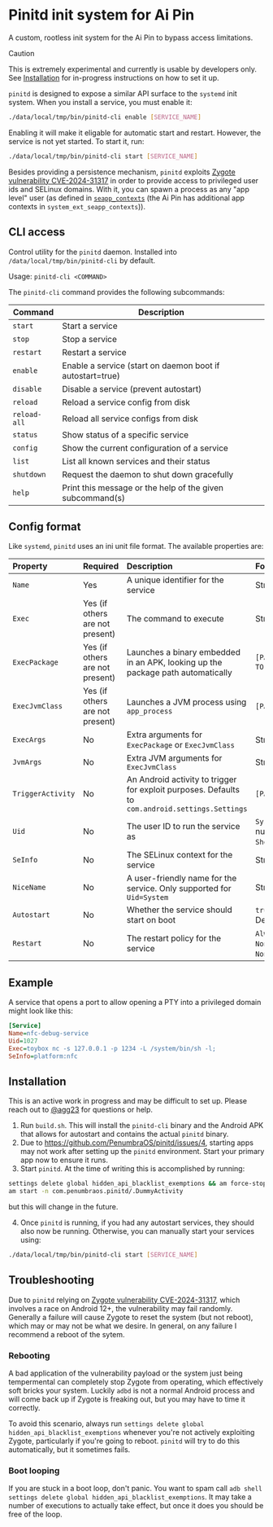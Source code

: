 # Pinitd init system for Ai Pin

A custom, rootless init system for the Ai Pin to bypass access limitations.

> [!CAUTION]
> This is extremely experimental and currently is usable by developers only. See [Installation](#installation) for in-progress instructions on how to set it up.

`pinitd` is designed to expose a similar API surface to the `systemd` init system. When you install a service, you must enable it:

```bash
./data/local/tmp/bin/pinitd-cli enable [SERVICE_NAME]
```

Enabling it will make it eligable for automatic start and restart. However, the service is not yet started. To start it, run:

```bash
./data/local/tmp/bin/pinitd-cli start [SERVICE_NAME]
```

Besides providing a persistence mechanism, `pinitd` exploits [Zygote vulnerability CVE-2024-31317](https://github.com/agg23/cve-2024-31317/) in order to provide access to privileged user ids and SELinux domains. With it, you can spawn a process as any "app level" user (as defined in [`seapp_contexts`](https://android.googlesource.com/platform/system/sepolicy/+/refs/heads/master/private/seapp_contexts) (the Ai Pin has additional app contexts in `system_ext_seapp_contexts`)).

## CLI access

Control utility for the `pinitd` daemon. Installed into `/data/local/tmp/bin/pinitd-cli` by default.

Usage: `pinitd-cli <COMMAND>`

The `pinitd-cli` command provides the following subcommands:

| Command      | Description                                               |
| ------------ | --------------------------------------------------------- |
| `start`      | Start a service                                           |
| `stop`       | Stop a service                                            |
| `restart`    | Restart a service                                         |
| `enable`     | Enable a service (start on daemon boot if autostart=true) |
| `disable`    | Disable a service (prevent autostart)                     |
| `reload`     | Reload a service config from disk                         |
| `reload-all` | Reload all service configs from disk                      |
| `status`     | Show status of a specific service                         |
| `config`     | Show the current configuration of a service               |
| `list`       | List all known services and their status                  |
| `shutdown`   | Request the daemon to shut down gracefully                |
| `help`       | Print this message or the help of the given subcommand(s) |

## Config format

Like `systemd`, `pinitd` uses an ini unit file format. The available properties are:

| Property          | Required                        | Description                                                                                      | Format                                                |
| :---------------- | :------------------------------ | :----------------------------------------------------------------------------------------------- | :---------------------------------------------------- |
| `Name`            | Yes                             | A unique identifier for the service                                                              | String                                                |
| `Exec`            | Yes (if others are not present) | The command to execute                                                                           | String                                                |
| `ExecPackage`     | Yes (if others are not present) | Launches a binary embedded in an APK, looking up the package path automatically                  | `[PACKAGE]/[SUBPATH TO BINARY]` t`                    |
| `ExecJvmClass`    | Yes (if others are not present) | Launches a JVM process using `app_process`                                                       | `[PACKAGE]/[CLASS]`                                   |
| `ExecArgs`        | No                              | Extra arguments for `ExecPackage` or `ExecJvmClass`                                              | String                                                |
| `JvmArgs`         | No                              | Extra JVM arguments for `ExecJvmClass`                                                           | String                                                |
| `TriggerActivity` | No                              | An Android activity to trigger for exploit purposes. Defaults to `com.android.settings.Settings` | `[PACKAGE]/[ACTIVITY]`                                |
| `Uid`             | No                              | The user ID to run the service as                                                                | `System`, `Shell`, or a number. Defaults to `Shell`.  |
| `SeInfo`          | No                              | The SELinux context for the service                                                              | String                                                |
| `NiceName`        | No                              | A user-friendly name for the service. Only supported for `Uid=System`                            | String                                                |
| `Autostart`       | No                              | Whether the service should start on boot                                                         | `true` or `false`. Defaults to `false`.               |
| `Restart`         | No                              | The restart policy for the service                                                               | `Always`, `OnFailure`, or `None`. Defaults to `None`. |

## Example

A service that opens a port to allow opening a PTY into a privileged domain might look like this:

```ini
[Service]
Name=nfc-debug-service
Uid=1027
Exec=toybox nc -s 127.0.0.1 -p 1234 -L /system/bin/sh -l;
SeInfo=platform:nfc
```

## Installation

This is an active work in progress and may be difficult to set up. Please reach out to [@agg23](https://github.com/agg23) for questions or help.

1. Run `build.sh`. This will install the `pinitd-cli` binary and the Android APK that allows for autostart and contains the actual `pinitd` binary.
2. Due to https://github.com/PenumbraOS/pinitd/issues/4, starting apps may not work after setting up the `pinitd` environment. Start your primary app now to ensure it runs.
3. Start `pinitd`. At the time of writing this is accomplished by running:

```bash
settings delete global hidden_api_blacklist_exemptions && am force-stop com.android.settings
am start -n com.penumbraos.pinitd/.DummyActivity
```

but this will change in the future.

4. Once `pinitd` is running, if you had any autostart services, they should also now be running. Otherwise, you can manually start your services using:

```bash
./data/local/tmp/bin/pinitd-cli start [SERVICE_NAME]
```

## Troubleshooting

Due to `pinitd` relying on [Zygote vulnerability CVE-2024-31317](https://github.com/agg23/cve-2024-31317/), which involves a race on Android 12+, the vulnerability may fail randomly. Generally a failure will cause Zygote to reset the system (but not reboot), which may or may not be what we desire. In general, on any failure I recommend a reboot of the sytem.

### Rebooting

A bad application of the vulnerability payload or the system just being tempermental can completely stop Zygote from operating, which effectively soft bricks your system. Luckily `adbd` is not a normal Android process and will come back up if Zygote is freaking out, but you may have to time it correctly.

To avoid this scenario, always run `settings delete global hidden_api_blacklist_exemptions` whenever you're not actively exploiting Zygote, particularly if you're going to reboot. `pinitd` will try to do this automatically, but it sometimes fails.

### Boot looping

If you are stuck in a boot loop, don't panic. You want to spam call `adb shell settings delete global hidden_api_blacklist_exemptions`. It may take a number of executions to actually take effect, but once it does you should be free of the loop.
